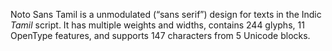 Noto Sans Tamil is a unmodulated (“sans serif”) design for texts in the Indic _Tamil_ script. It has multiple weights and widths, contains 244 glyphs, 11 OpenType features, and supports 147 characters from 5 Unicode blocks.